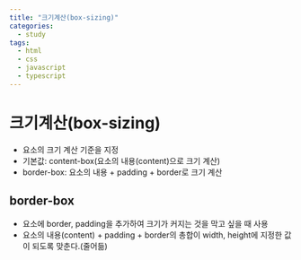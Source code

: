 ```yaml
---
title: "크기계산(box-sizing)"
categories:
  - study
tags:
  - html
  - css
  - javascript
  - typescript
---
```


# 크기계산(box-sizing)
- 요소의 크기 계산 기준을 지정
- 기본값: content-box(요소의 내용(content)으로 크기 계산)
- border-box: 요소의 내용 + padding + border로 크기 계산

## border-box
- 요소에 border, padding을 추가하여 크기가 커지는 것을 막고 싶을 때 사용
- 요소의 내용(content) + padding + border의 총합이 width, height에 지정한 값이 되도록 맞춘다.(줄어듦)
